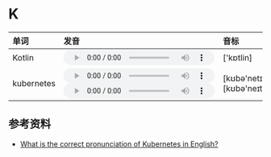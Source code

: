 
# K

| 单词  | 发音 | 音标 |
| :-- | :-- | :-- |
| Kotlin | <audio :src="$withBase('/audio/Kotlin.mp3')" controls="controls"></audio> | ['kɒtlin] |
| kubernetes | <audio :src="$withBase('/audio/kubernetes_0.mp3')" controls="controls"></audio><br/><audio :src="$withBase('/audio/kubernetes_1.mp3')" controls="controls"></audio> | [kʊbə'netɪs]<br/>[kʊbə'neɪteɪs] |

## 参考资料

- [What is the correct pronunciation of Kubernetes in English?](https://github.com/kubernetes/kubernetes/issues/44308)

<style lang="css">
audio {
  height: 30px;
}

@media screen and (max-width: 720px){
  audio { 
    width: 20px; 
  } 
}
</style>
